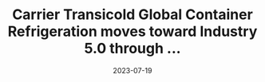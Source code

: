 ---
category:
- .nan
date: 2023-07-19
keyword_suggestion: wordpress management services
post_inspiration: https://www.ajot.com/news/carrier-transicold-global-container-refrigeration-moves-toward-industry-5.0-through-innovative-collaboration-with-robots
silot_terms: digital transformation
title: Carrier Transicold Global Container Refrigeration moves toward Industry 5.0
  through ...
---